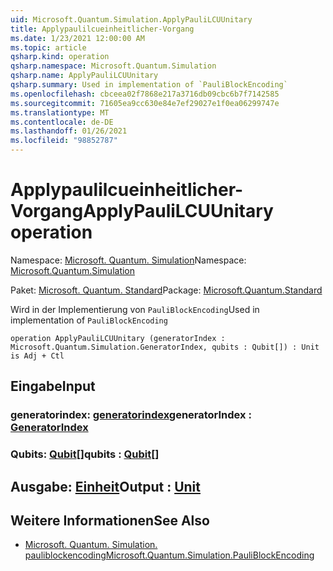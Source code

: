 ```yaml
---
uid: Microsoft.Quantum.Simulation.ApplyPauliLCUUnitary
title: Applypaulilcueinheitlicher-Vorgang
ms.date: 1/23/2021 12:00:00 AM
ms.topic: article
qsharp.kind: operation
qsharp.namespace: Microsoft.Quantum.Simulation
qsharp.name: ApplyPauliLCUUnitary
qsharp.summary: Used in implementation of `PauliBlockEncoding`
ms.openlocfilehash: cbceea02f7868e217a3716db09cbc6b7f7142585
ms.sourcegitcommit: 71605ea9cc630e84e7ef29027e1f0ea06299747e
ms.translationtype: MT
ms.contentlocale: de-DE
ms.lasthandoff: 01/26/2021
ms.locfileid: "98852787"
---
```

# <a name="applypaulilcuunitary-operation"></a><span data-ttu-id="49200-102">Applypaulilcueinheitlicher-Vorgang</span><span class="sxs-lookup"><span data-stu-id="49200-102">ApplyPauliLCUUnitary operation</span></span>

<span data-ttu-id="49200-103">Namespace: [Microsoft. Quantum. Simulation](xref:Microsoft.Quantum.Simulation)</span><span class="sxs-lookup"><span data-stu-id="49200-103">Namespace: [Microsoft.Quantum.Simulation](xref:Microsoft.Quantum.Simulation)</span></span>

<span data-ttu-id="49200-104">Paket: [Microsoft. Quantum. Standard](https://nuget.org/packages/Microsoft.Quantum.Standard)</span><span class="sxs-lookup"><span data-stu-id="49200-104">Package: [Microsoft.Quantum.Standard](https://nuget.org/packages/Microsoft.Quantum.Standard)</span></span>


<span data-ttu-id="49200-105">Wird in der Implementierung von `PauliBlockEncoding`</span><span class="sxs-lookup"><span data-stu-id="49200-105">Used in implementation of `PauliBlockEncoding`</span></span>

```qsharp
operation ApplyPauliLCUUnitary (generatorIndex : Microsoft.Quantum.Simulation.GeneratorIndex, qubits : Qubit[]) : Unit is Adj + Ctl
```


## <a name="input"></a><span data-ttu-id="49200-106">Eingabe</span><span class="sxs-lookup"><span data-stu-id="49200-106">Input</span></span>

### <a name="generatorindex--generatorindex"></a><span data-ttu-id="49200-107">generatorindex: [generatorindex](xref:Microsoft.Quantum.Simulation.GeneratorIndex)</span><span class="sxs-lookup"><span data-stu-id="49200-107">generatorIndex : [GeneratorIndex](xref:Microsoft.Quantum.Simulation.GeneratorIndex)</span></span>




### <a name="qubits--qubit"></a><span data-ttu-id="49200-108">Qubits: [Qubit](xref:microsoft.quantum.lang-ref.qubit)[]</span><span class="sxs-lookup"><span data-stu-id="49200-108">qubits : [Qubit](xref:microsoft.quantum.lang-ref.qubit)[]</span></span>





## <a name="output--unit"></a><span data-ttu-id="49200-109">Ausgabe: [Einheit](xref:microsoft.quantum.lang-ref.unit)</span><span class="sxs-lookup"><span data-stu-id="49200-109">Output : [Unit](xref:microsoft.quantum.lang-ref.unit)</span></span>



## <a name="see-also"></a><span data-ttu-id="49200-110">Weitere Informationen</span><span class="sxs-lookup"><span data-stu-id="49200-110">See Also</span></span>

- [<span data-ttu-id="49200-111">Microsoft. Quantum. Simulation. pauliblockencoding</span><span class="sxs-lookup"><span data-stu-id="49200-111">Microsoft.Quantum.Simulation.PauliBlockEncoding</span></span>](xref:Microsoft.Quantum.Simulation.PauliBlockEncoding)
